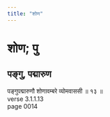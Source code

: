 ```yaml
---
title: "शोण"
---
```


# शोण; पु
## पङ्गु, पद्मारुण
पङ्गुपद्मारुणौ शोणावम्बरे व्योमवाससी ॥ १३ ॥<br />verse 3.1.1.13<br />page 0014

